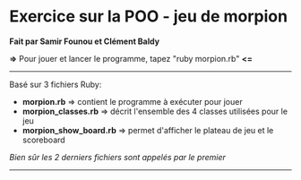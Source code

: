 # Exercice sur la POO - jeu de morpion

__Fait par Samir Founou et Clément Baldy__

 __=>__ Pour jouer et lancer le programme, tapez "ruby morpion.rb" __<=__

 -----------------

Basé sur 3 fichiers Ruby:

* __morpion.rb__ => contient le programme à exécuter pour jouer
* __morpion_classes.rb__ => décrit l'ensemble des 4 classes utilisées pour le jeu
* __morpion_show_board.rb__ => permet d'afficher le plateau de jeu et le scoreboard

*Bien sûr les 2 derniers fichiers sont appelés par le premier*

-----------------